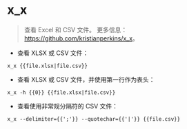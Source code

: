 # x_x

> 查看 Excel 和 CSV 文件。
> 更多信息：<https://github.com/kristianperkins/x_x>。

- 查看 XLSX 或 CSV 文件：

`x_x {{file.xlsx|file.csv}}`

- 查看 XLSX 或 CSV 文件，并使用第一行作为表头：

`x_x -h {{0}} {{file.xlsx|file.csv}}`

- 查看使用非常规分隔符的 CSV 文件：

`x_x --delimiter={{';'}} --quotechar={{'|'}} {{file.csv}}`